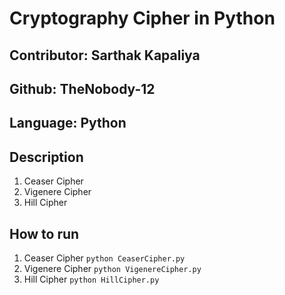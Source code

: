 # Cryptography Cipher in Python
<h2> Contributor: Sarthak Kapaliya </h2>
<h2> Github: TheNobody-12 </h2>
<h2> Language: Python </h2>

## Description
1. Ceaser Cipher
2. Vigenere Cipher
3. Hill Cipher

## How to run
1. Ceaser Cipher
```python CeaserCipher.py```
2. Vigenere Cipher
```python VigenereCipher.py```
3. Hill Cipher
```python HillCipher.py```
